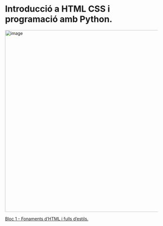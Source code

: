# Introducció a HTML CSS i programació amb Python.

<img width="600" alt="image" src="https://github.com/user-attachments/assets/e3b1eef7-c064-4829-9c12-7a9d68906be6" />

[Bloc 1 - Fonaments d’HTML i fulls d’estils.](bloc1.md)



